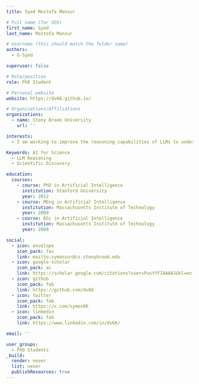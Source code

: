 ```yaml
---
title: Syed Mostofa Monsur

# Full name (for SEO)
first_name: Syed
last_name: Mostofa Monsur

# Username (this should match the folder name)
authors:
  - G-Syed

superuser: false

# Role/position
role: PhD Student

# Personal website
website: https://dv66.github.io/

# Organizations/Affiliations
organizations:
  - name: Stony Brook University
    url: ''

interests:
  - I am working to improve the reasoning capabilities of LLMs to understand scientific text. That includes applying NLP/AI techniques to improve how these models interpret and reason over complex scientific literature. I am broadly interested in extending these techniques to assist scientific discoveries and support research innovation through AI models.

Keywords: AI for Science
  - LLM Reasoning
  - Scientific Discovery

education:
  courses:
    - course: PhD in Artificial Intelligence
      institution: Stanford University
      year: 2012
    - course: MEng in Artificial Intelligence
      institution: Massachusetts Institute of Technology
      year: 2009
    - course: BSc in Artificial Intelligence
      institution: Massachusetts Institute of Technology
      year: 2008

social:
  - icon: envelope
    icon_pack: fas
    link: mailto:symonsur@cs.stonybrook.edu
  - icon: google-scholar
    icon_pack: ai
    link: https://scholar.google.com/citations?user=PusYfFIAAAAJ&hl=en
  - icon: github
    icon_pack: fab
    link: https://github.com/dv66
  - icon: twitter
    icon_pack: fab
    link: https://x.com/symos66
  - icon: linkedin
    icon_pack: fab
    link: https://www.linkedin.com/in/dv66/

email: ''

user_groups:
  - PhD Students
_build:
  render: never
  list: never
  publishResources: true
---
```

